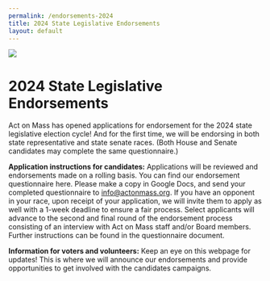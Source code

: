 ```yaml
---
permalink: /endorsements-2024
title: 2024 State Legislative Endorsements
layout: default
---
```

![](/img/act-on-mass-legislative-endorsements-2-.png)



# 2024 State Legislative Endorsements

Act on Mass has opened applications for endorsement for the 2024 state legislative election cycle! And for the first time, we will be endorsing in both state representative and state senate races. (Both House and Senate candidates may complete the same questionnaire.)

**Application instructions for candidates:** Applications will be reviewed and endorsements made on a rolling basis. You can find our endorsement questionnaire here. Please make a copy in Google Docs, and send your completed questionnaire to info@actonmass.org. If you have an opponent in your race, upon receipt of your application, we will invite them to apply as well with a 1-week deadline to ensure a fair process. Select applicants will advance to the second and final round of the endorsement process consisting of an interview with Act on Mass staff and/or Board members. Further instructions can be found in the questionnaire document. 

**Information for voters and volunteers:** Keep an eye on this webpage for updates! This is where we will announce our endorsements and provide opportunities to get involved with the candidates campaigns.